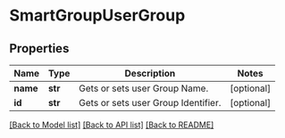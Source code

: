 # SmartGroupUserGroup

## Properties
Name | Type | Description | Notes
------------ | ------------- | ------------- | -------------
**name** | **str** | Gets or sets user Group Name. | [optional] 
**id** | **str** | Gets or sets user Group Identifier. | [optional] 

[[Back to Model list]](../README.md#documentation-for-models) [[Back to API list]](../README.md#documentation-for-api-endpoints) [[Back to README]](../README.md)


